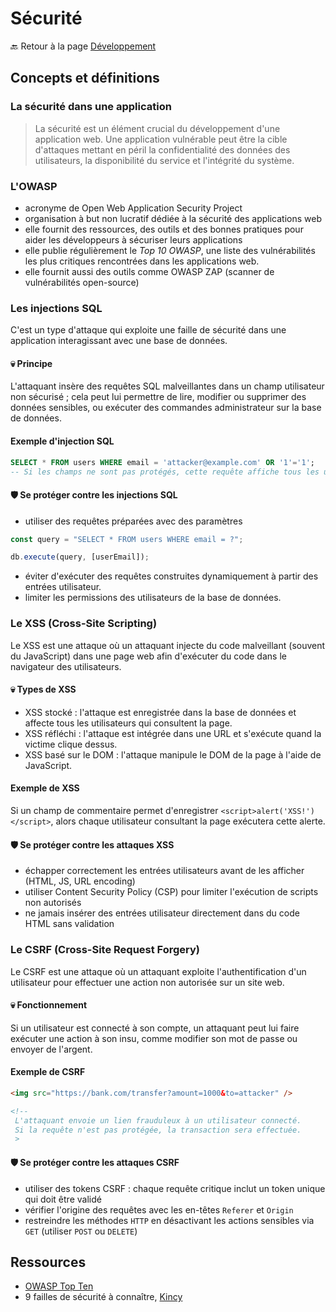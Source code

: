 # Sécurité

🔙 Retour à la page [Développement](README.md)

## Concepts et définitions

### La sécurité dans une application

> La sécurité est un élément crucial du développement d'une application web. Une application vulnérable peut être la cible d'attaques mettant en péril la confidentialité des données des utilisateurs, la disponibilité du service et l'intégrité du système.

### L'OWASP

- acronyme de Open Web Application Security Project
- organisation à but non lucratif dédiée à la sécurité des applications web
- elle fournit des ressources, des outils et des bonnes pratiques pour aider les développeurs à sécuriser leurs applications
- elle publie régulièrement le *Top 10 OWASP*, une liste des vulnérabilités les plus critiques rencontrées dans les applications web.
- elle fournit aussi des outils comme OWASP ZAP (scanner de vulnérabilités open-source)

### Les injections SQL

C'est un type d'attaque qui exploite une faille de sécurité dans une application interagissant avec une base de données.

#### :skull: Principe

L'attaquant insère des requêtes SQL malveillantes dans un champ utilisateur non sécurisé ; cela peut lui permettre de lire, modifier ou supprimer des données sensibles, ou exécuter des commandes administrateur sur la base de données.

#### Exemple d'injection SQL

```sql
SELECT * FROM users WHERE email = 'attacker@example.com' OR '1'='1';
-- Si les champs ne sont pas protégés, cette requête affiche tous les utilisateurs de la base de données
```

#### :shield: Se protéger contre les injections SQL

- utiliser des requêtes préparées avec des paramètres

``` ts
const query = "SELECT * FROM users WHERE email = ?";

db.execute(query, [userEmail]);
```

- éviter d'exécuter des requêtes construites dynamiquement à partir des entrées utilisateur.
- limiter les permissions des utilisateurs de la base de données.

### Le XSS (Cross-Site Scripting)

Le XSS est une attaque où un attaquant injecte du code malveillant (souvent du JavaScript) dans une page web afin d'exécuter du code dans le navigateur des utilisateurs.

#### :skull: Types de XSS

- XSS stocké : l'attaque est enregistrée dans la base de données et affecte tous les utilisateurs qui consultent la page.
- XSS réfléchi : l'attaque est intégrée dans une URL et s'exécute quand la victime clique dessus.
- XSS basé sur le DOM : l'attaque manipule le DOM de la page à l'aide de JavaScript.

#### Exemple de XSS

Si un champ de commentaire permet d'enregistrer `<script>alert('XSS!')</script>`, alors chaque utilisateur consultant la page exécutera cette alerte.

#### :shield: Se protéger contre les attaques XSS

- échapper correctement les entrées utilisateurs avant de les afficher (HTML, JS, URL encoding)
- utiliser Content Security Policy (CSP) pour limiter l'exécution de scripts non autorisés
- ne jamais insérer des entrées utilisateur directement dans du code HTML sans validation

### Le CSRF (Cross-Site Request Forgery)

Le CSRF est une attaque où un attaquant exploite l'authentification d'un utilisateur pour effectuer une action non autorisée sur un site web.

#### :skull: Fonctionnement

Si un utilisateur est connecté à son compte, un attaquant peut lui faire exécuter une action à son insu, comme modifier son mot de passe ou envoyer de l'argent.

#### Exemple de CSRF

``` html
<img src="https://bank.com/transfer?amount=1000&to=attacker" />

<!-- 
 L'attaquant envoie un lien frauduleux à un utilisateur connecté.
 Si la requête n'est pas protégée, la transaction sera effectuée.
 >
```

#### :shield: Se protéger contre les attaques CSRF

- utiliser des tokens CSRF : chaque requête critique inclut un token unique qui doit être validé
- vérifier l'origine des requêtes avec les en-têtes `Referer` et `Origin`
- restreindre les méthodes `HTTP` en désactivant les actions sensibles via `GET` (utiliser `POST` ou `DELETE`)

## Ressources

- [OWASP Top Ten](https://owasp.org/www-project-top-ten/)
- 9 failles de sécurité à connaître, [Kincy](https://kincy.fr/faille-securite/)
